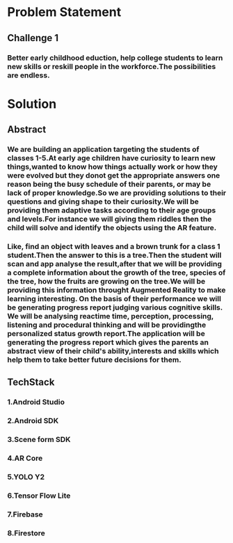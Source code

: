# Problem Statement

## Challenge 1
### Better early childhood eduction, help college students to learn new skills or reskill people in the workforce.The possibilities are endless.

# Solution
## Abstract
### We are building an application targeting the students of classes 1-5.At early age children have curiosity to learn new things,wanted to know how things actually work or how they were evolved but they donot get the appropriate answers one reason being the busy schedule of their parents, or may be lack of proper knowledge.So we are providing solutions to their questions and giving shape to their curiosity.We will be providing them adaptive tasks according to their age groups and levels.For instance we will giving them riddles then the child will solve and identify the objects using the AR feature.
### Like, find an object with leaves and a brown trunk for a class 1 student.Then the answer to this is a tree.Then the student will scan and app analyse the result,after that we will be providing a complete information about the growth of the tree, species of the tree, how the fruits are growing on the tree.We will be providing this information throught Augmented Reality to make learning interesting. On the basis of their performance we will be generating progress report judging various cognitive skills. We will be analysing reactime time, perception, processing, listening and procedural thinking and will be providingthe personalized status growth report.The application will be generating the progress report which gives the parents an abstract view of their child's ability,interests and skills which help them to take better future decisions for them. 

## TechStack
### 1.Android Studio
### 2.Android SDK
### 3.Scene form SDK
### 4.AR Core
### 5.YOLO Y2
### 6.Tensor Flow Lite
### 7.Firebase
### 8.Firestore
